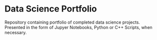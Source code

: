 # Data Science Portfolio
Repository containing portfolio of completed data science projects. Presented in the form of Jupyer Notebooks, Python or C++ Scripts, when necessary. 
